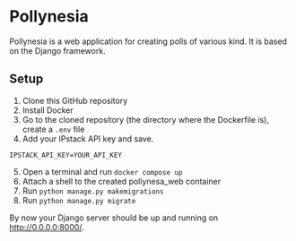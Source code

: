 # Pollynesia

Pollynesia is a web application for creating polls of various kind. It is based on the Django framework.

## Setup
1. Clone this GitHub repository
2. Install Docker
3. Go to the cloned repository (the directory where the Dockerfile is), create a `.env` file 
4. Add your IPstack API key and save.
  ```
  IPSTACK_API_KEY=YOUR_API_KEY
  ```
5. Open a terminal and run `docker compose up`
6. Attach a shell to the created pollynesa_web container
7. Run `python manage.py makemigrations`
8. Run `python manage.py migrate`

By now your Django server should be up and running on http://0.0.0.0:8000/.
